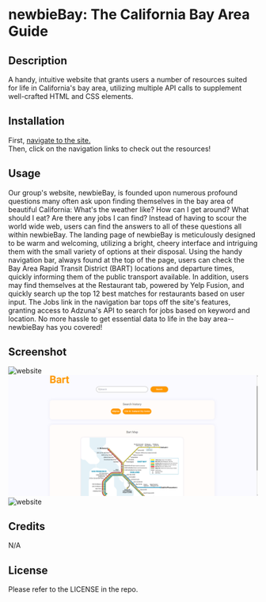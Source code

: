 # newbieBay: The California Bay Area Guide

## Description

A handy, intuitive website that grants users a number of resources suited for life in California's bay area, utilizing multiple API calls to supplement  well-crafted HTML and CSS elements.

## Installation

First, [navigate to the site.](https://darxmarx.github.io/california-bay-area-guide/)
<br/>
Then, click on the navigation links to check out the resources!

## Usage

Our group's website, newbieBay, is founded upon numerous profound questions many often ask upon finding themselves in the bay area of beautiful California: What's the weather like? How can I get around? What should I eat? Are there any jobs I can find? Instead of having to scour the world wide web, users can find the answers to all of these questions all within newbieBay. The landing page of newbieBay is meticulously designed to be warm and welcoming, utilizing a bright, cheery interface and intriguing them with the small variety of options at their disposal. Using the handy navigation bar, always found at the top of the page, users can check the Bay Area Rapid Transit District (BART) locations and departure times, quickly informing them of the public transport available. In addition, users may find themselves at the Restaurant tab, powered by Yelp Fusion, and quickly search up the top 12 best matches for restaurants based on user input. The Jobs link in the navigation bar tops off the site's features, granting access to Adzuna's API to search for jobs based on keyword and location. No more hassle to get essential data to life in the bay area--newbieBay has you covered!

## Screenshot

![website](./assets/images/gif1.gif "website gif demo 1")
<br/>
![website](./assets/images/png.png "website bart demo")
<br/>
![website](./assets/images/gif2.gif "website gif demo 2")

## Credits

N/A

## License

Please refer to the LICENSE in the repo.